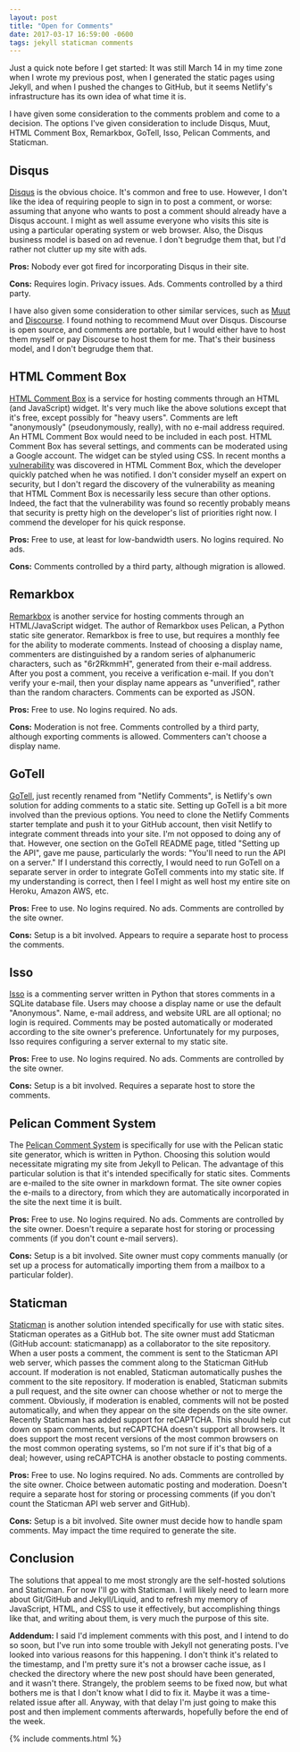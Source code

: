 ```yaml
---
layout: post
title: "Open for Comments"
date: 2017-03-17 16:59:00 -0600
tags: jekyll staticman comments 
---
```

Just a quick note before I get started: It was still March 14 in my time zone when I wrote my previous post, when I generated the static pages using Jekyll, and when I pushed the changes to GitHub, but it seems Netlify's infrastructure has its own idea of what time it is.

I have given some consideration to the comments problem and come to a decision. The options I've given consideration to include Disqus, Muut, HTML Comment Box, Remarkbox, GoTell, Isso, Pelican Comments, and Staticman. 

## Disqus

[Disqus](https://disqus.com/) is the obvious choice. It's common and free to use. However, I don't like the idea of requiring people to sign in to post a comment, or worse: assuming that anyone who wants to post a comment should already have a Disqus account. I might as well assume everyone who visits this site is using a particular operating system or web browser. Also, the Disqus business model is based on ad revenue. I don't begrudge them that, but I'd rather not clutter up my site with ads. 

**Pros:** Nobody ever got fired for incorporating Disqus in their site.

**Cons:** Requires login. Privacy issues. Ads. Comments controlled by a third party. 

I have also given some consideration to other similar services, such as [Muut](https://muut.com/) and [Discourse](https://www.discourse.org/). I found nothing to recommend Muut over Disqus. Discourse is open source, and comments are portable, but I would either have to host them myself or pay Discourse to host them for me. That's their business model, and I don't begrudge them that.

## HTML Comment Box

[HTML Comment Box](http://www.htmlcommentbox.com/) is a service for hosting comments through an HTML (and JavaScript) widget. It's very much like the above solutions except that it's free, except possibly for "heavy users". Comments are left "anonymously" (pseudonymously, really), with no e-mail address required. An HTML Comment Box would need to be included in each post. HTML Comment Box has several settings, and comments can be moderated using a Google account. The widget can be styled using CSS. In recent months a [vulnerability](https://labs.detectify.com/2017/01/18/stored-xss-ing-millions-of-sites-through-html-comment-box/) was discovered in HTML Comment Box, which the developer quickly patched when he was notified. I don't consider myself an expert on security, but I don't regard the discovery of the vulnerability as meaning that HTML Comment Box is necessarily less secure than other options. Indeed, the fact that the vulnerability was found so recently probably means that security is pretty high on the developer's list of priorities right now. I commend the developer for his quick response.

**Pros:** Free to use, at least for low-bandwidth users. No logins required. No ads.

**Cons:** Comments controlled by a third party, although migration is allowed.

## Remarkbox

[Remarkbox](https://www.remarkbox.com/) is another service for hosting comments through an HTML/JavaScript widget. The author of Remarkbox uses Pelican, a Python static site generator. Remarkbox is free to use, but requires a monthly fee for the ability to moderate comments. Instead of choosing a display name, commenters are distinguished by a random series of alphanumeric characters, such as "6r2RkmmH", generated from their e-mail address. After you post a comment, you receive a verification e-mail. If you don't verify your e-mail, then your display name appears as "unverified", rather than the random characters. Comments can be exported as JSON.

**Pros:** Free to use. No logins required. No ads.

**Cons:** Moderation is not free. Comments controlled by a third party, although exporting comments is allowed. Commenters can't choose a display name. 

## GoTell

[GoTell](https://github.com/netlify/gotell), just recently renamed from "Netlify Comments", is Netlify's own solution for adding comments to a static site. Setting up GoTell is a bit more involved than the previous options. You need to clone the Netlify Comments starter template and push it to your GitHub account, then visit Netlify to integrate comment threads into your site. I'm not opposed to doing any of that. However, one section on the GoTell README page, titled "Setting up the API", gave me pause, particularly the words: "You'll need to run the API on a server." If I understand this correctly, I would need to run GoTell on a separate server in order to integrate GoTell comments into my static site. If my understanding is correct, then I feel I might as well host my entire site on Heroku, Amazon AWS, etc.

**Pros:** Free to use. No logins required. No ads. Comments are controlled by the site owner.

**Cons:** Setup is a bit involved. Appears to require a separate host to process the comments.

## Isso

[Isso](https://posativ.org/isso/) is a commenting server written in Python that stores comments in a SQLite database file. Users may choose a display name or use the default "Anonymous". Name, e-mail address, and website URL are all optional; no login is required. Comments may be posted automatically or moderated according to the site owner's preference. Unfortunately for my purposes, Isso requires configuring a server external to my static site.

**Pros:** Free to use. No logins required. No ads. Comments are controlled by the site owner.

**Cons:** Setup is a bit involved. Requires a separate host to store the comments. 

## Pelican Comment System

The [Pelican Comment System](https://bernhard.scheirle.de/posts/2014/March/29/static-comments-via-email/) is specifically for use with the Pelican static site generator, which is written in Python. Choosing this solution would necessitate migrating my site from Jekyll to Pelican. The advantage of this particular solution is that it's intended specifically for static sites. Comments are e-mailed to the site owner in markdown format. The site owner copies the e-mails to a directory, from which they are automatically incorporated in the site the next time it is built.

**Pros:** Free to use. No logins required. No ads. Comments are controlled by the site owner. Doesn't require a separate host for storing or processing comments (if you don't count e-mail servers).

**Cons:** Setup is a bit involved. Site owner must copy comments manually (or set up a process for automatically importing them from a mailbox to a particular folder).

## Staticman

[Staticman](https://staticman.net/) is another solution intended specifically for use with static sites. Staticman operates as a GitHub bot. The site owner must add Staticman (GitHub account: staticmanapp) as a collaborator to the site repository. When a user posts a comment, the comment is sent to the Staticman API web server, which passes the comment along to the Staticman GitHub account. If moderation is not enabled, Staticman automatically pushes the comment to the site repository. If moderation is enabled, Staticman submits a pull request, and the site owner can choose whether or not to merge the comment. Obviously, if moderation is enabled, comments will not be posted automatically, and when they appear on the site depends on the site owner. Recently Staticman has added support for reCAPTCHA. This should help cut down on spam comments, but reCAPTCHA doesn't support all browsers. It does support the most recent versions of the most common browsers on the most common operating systems, so I'm not sure if it's that big of a deal; however, using reCAPTCHA is another obstacle to posting comments. 

**Pros:** Free to use. No logins required. No ads. Comments are controlled by the site owner. Choice between automatic posting and moderation. Doesn't require a separate host for storing or processing comments (if you don't count the Staticman API web server and GitHub).

**Cons:** Setup is a bit involved. Site owner must decide how to handle spam comments. May impact the time required to generate the site.

## Conclusion

The solutions that appeal to me most strongly are the self-hosted solutions and Staticman. For now I'll go with Staticman. I will likely need to learn more about Git/GitHub and Jekyll/Liquid, and to refresh my memory of JavaScript, HTML, and CSS to use it effectively, but accomplishing things like that, and writing about them, is very much the purpose of this site. 

**Addendum:** I said I'd implement comments with this post, and I intend to do so soon, but I've run into some trouble with Jekyll not generating posts. I've looked into various reasons for this happening. I don't think it's related to the timestamp, and I'm pretty sure it's not a browser cache issue, as I checked the directory where the new post should have been generated, and it wasn't there. Strangely, the problem seems to be fixed now, but what bothers me is that I don't know what I did to fix it. Maybe it was a time-related issue after all. Anyway, with that delay I'm just going to make this post and then implement comments afterwards, hopefully before the end of the week. 

{% include comments.html %}
